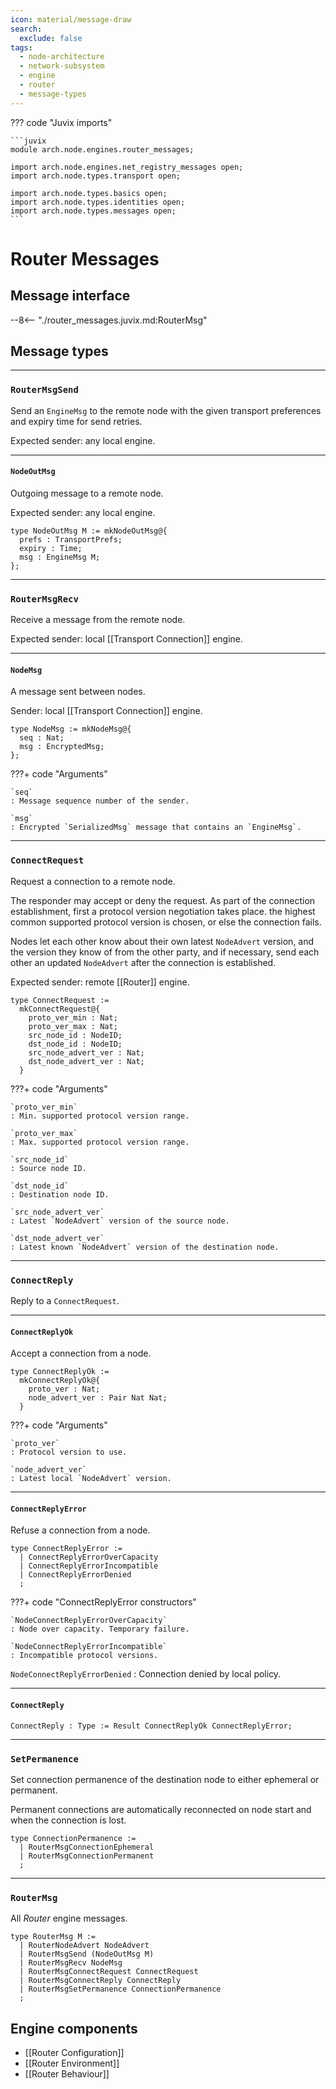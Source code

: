 ```yaml
---
icon: material/message-draw
search:
  exclude: false
tags:
  - node-architecture
  - network-subsystem
  - engine
  - router
  - message-types
---
```


??? code "Juvix imports"

    ```juvix
    module arch.node.engines.router_messages;

    import arch.node.engines.net_registry_messages open;
    import arch.node.types.transport open;

    import arch.node.types.basics open;
    import arch.node.types.identities open;
    import arch.node.types.messages open;
    ```

# Router Messages

## Message interface

--8<-- "./router_messages.juvix.md:RouterMsg"

<!-- TODO: Add message sequence diagrams -->

## Message types

---

### `RouterMsgSend`

Send an `EngineMsg` to the remote node with the given transport preferences and
expiry time for send retries.

Expected sender: any local engine.

---

#### `NodeOutMsg`

Outgoing message to a remote node.

Expected sender: any local engine.

<!-- --8<-- [start:NodeOutMsg] -->
```juvix
type NodeOutMsg M := mkNodeOutMsg@{
  prefs : TransportPrefs;
  expiry : Time;
  msg : EngineMsg M;
};
```
<!-- --8<-- [end:NodeOutMsg] -->

---

### `RouterMsgRecv`

Receive a message from the remote node.

Expected sender: local [[Transport Connection]] engine.

---

#### `NodeMsg`

A message sent between nodes.

Sender: local [[Transport Connection]] engine.

<!-- --8<-- [start:NodeMsg] -->
```juvix
type NodeMsg := mkNodeMsg@{
  seq : Nat;
  msg : EncryptedMsg;
};
```
<!-- --8<-- [end:NodeMsg] -->

???+ code "Arguments"

    `seq`
    : Message sequence number of the sender.

    `msg`
    : Encrypted `SerializedMsg` message that contains an `EngineMsg`.

---

### `ConnectRequest`

Request a connection to a remote node.

The responder may accept or deny the request. As part of the connection
establishment, first a protocol version negotiation takes place. the highest
common supported protocol version is chosen, or else the connection fails.

Nodes let each other know about their own latest `NodeAdvert` version, and the
version they know of from the other party, and if necessary, send each other an
updated `NodeAdvert` after the connection is established.

Expected sender: remote [[Router]] engine.

```juvix
type ConnectRequest :=
  mkConnectRequest@{
    proto_ver_min : Nat;
    proto_ver_max : Nat;
    src_node_id : NodeID;
    dst_node_id : NodeID;
    src_node_advert_ver : Nat;
    dst_node_advert_ver : Nat;
  }
```

???+ code "Arguments"

    `proto_ver_min`
    : Min. supported protocol version range.

    `proto_ver_max`
    : Max. supported protocol version range.

    `src_node_id`
    : Source node ID.

    `dst_node_id`
    : Destination node ID.

    `src_node_advert_ver`
    : Latest `NodeAdvert` version of the source node.

    `dst_node_advert_ver`
    : Latest known `NodeAdvert` version of the destination node.

---

### `ConnectReply`

Reply to a `ConnectRequest`.

---

#### `ConnectReplyOk`

Accept a connection from a node.

```juvix
type ConnectReplyOk :=
  mkConnectReplyOk@{
    proto_ver : Nat;
    node_advert_ver : Pair Nat Nat;
  }
```

???+ code "Arguments"

    `proto_ver`
    : Protocol version to use.

    `node_advert_ver`
    : Latest local `NodeAdvert` version.

---

#### `ConnectReplyError`

Refuse a connection from a node.

```juvix
type ConnectReplyError :=
  | ConnectReplyErrorOverCapacity
  | ConnectReplyErrorIncompatible
  | ConnectReplyErrorDenied
  ;
```

???+ code "ConnectReplyError constructors"

    `NodeConnectReplyErrorOverCapacity`
    : Node over capacity. Temporary failure.

    `NodeConnectReplyErrorIncompatible`
    : Incompatible protocol versions.

  `NodeConnectReplyErrorDenied`
  : Connection denied by local policy.

---

#### `ConnectReply`

```juvix
ConnectReply : Type := Result ConnectReplyOk ConnectReplyError;
```

---

### `SetPermanence`

Set connection permanence of the destination node
to either ephemeral or permanent.

Permanent connections are automatically reconnected
on node start and when the connection is lost.

```juvix
type ConnectionPermanence :=
  | RouterMsgConnectionEphemeral
  | RouterMsgConnectionPermanent
  ;
```

---

### `RouterMsg`

All *Router* engine messages.

<!-- --8<-- [start:RouterMsg] -->
```juvix
type RouterMsg M :=
  | RouterNodeAdvert NodeAdvert
  | RouterMsgSend (NodeOutMsg M)
  | RouterMsgRecv NodeMsg
  | RouterMsgConnectRequest ConnectRequest
  | RouterMsgConnectReply ConnectReply
  | RouterMsgSetPermanence ConnectionPermanence
  ;
```
<!-- --8<-- [end:RouterMsg] -->

## Engine components

- [[Router Configuration]]
- [[Router Environment]]
- [[Router Behaviour]]
